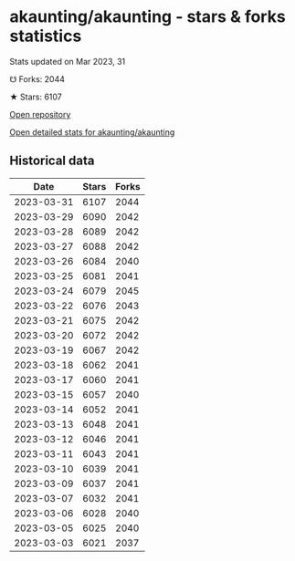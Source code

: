 # akaunting/akaunting - stars & forks statistics

Stats updated on Mar 2023, 31

☋ Forks: 2044

★ Stars: 6107

[Open repository](https://github.com/akaunting/akaunting)

[Open detailed stats for akaunting/akaunting](https://reviewgithub.com/rep/akaunting/akaunting)

## Historical data
| Date | Stars | Forks |
|------|-------|-------|
| 2023-03-31 | 6107 | 2044 | 
| 2023-03-29 | 6090 | 2042 | 
| 2023-03-28 | 6089 | 2042 | 
| 2023-03-27 | 6088 | 2042 | 
| 2023-03-26 | 6084 | 2040 | 
| 2023-03-25 | 6081 | 2041 | 
| 2023-03-24 | 6079 | 2045 | 
| 2023-03-22 | 6076 | 2043 | 
| 2023-03-21 | 6075 | 2042 | 
| 2023-03-20 | 6072 | 2042 | 
| 2023-03-19 | 6067 | 2042 | 
| 2023-03-18 | 6062 | 2041 | 
| 2023-03-17 | 6060 | 2041 | 
| 2023-03-15 | 6057 | 2040 | 
| 2023-03-14 | 6052 | 2041 | 
| 2023-03-13 | 6048 | 2041 | 
| 2023-03-12 | 6046 | 2041 | 
| 2023-03-11 | 6043 | 2041 | 
| 2023-03-10 | 6039 | 2041 | 
| 2023-03-09 | 6037 | 2041 | 
| 2023-03-07 | 6032 | 2041 | 
| 2023-03-06 | 6028 | 2040 | 
| 2023-03-05 | 6025 | 2040 | 
| 2023-03-03 | 6021 | 2037 | 

